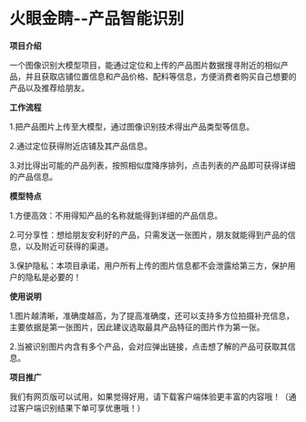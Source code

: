 # 火眼金睛--产品智能识别

**项目介绍**

一个图像识别大模型项目，能通过定位和上传的产品图片数据搜寻附近的相似产品，并且获取店铺位置信息和产品价格、配料等信息，方便消费者购买自己想要的产品以及推荐给朋友。

**工作流程**

1.把产品图片上传至大模型，通过图像识别技术得出产品类型等信息。

2.通过定位获得附近店铺及其产品信息。

3.对比得出可能的产品列表，按照相似度降序排列，点击列表的产品即可获得详细的产品信息。

**模型特点**

1.方便高效：不用得知产品的名称就能得到详细的产品信息。

2.可分享性：想给朋友安利好的产品，只需发送一张图片，朋友就能得到产品的信息，以及附近可获得的渠道。

3.保护隐私：本项目承诺，用户所有上传的图片信息都不会泄露给第三方，保护用户的隐私是必要的！

**使用说明**

1.图片越清晰，准确度越高，为了提高准确度，还可以支持多方位拍摄补充信息，主要依据是第一张图片，因此建议选取最具产品特征的图片作为第一张。

2.当被识别图片内含有多个产品，会对应弹出链接，点击想了解的产品可获取其信息。

**项目推广**

我们有网页版可以试用，如果觉得好用，请下载客户端体验更丰富的内容哦！（通过客户端识别结果下单可享优惠哦！）

